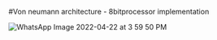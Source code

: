 #Von neumann architecture - 8bitprocessor implementation

![WhatsApp Image 2022-04-22 at 3 59 50 PM](https://user-images.githubusercontent.com/60117633/165634737-b1f0e644-2195-4e2e-911d-860ab4191c22.jpeg)

